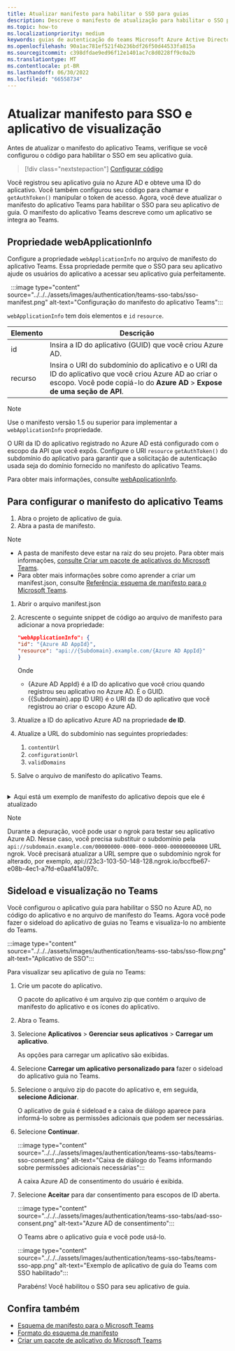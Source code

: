```yaml
---
title: Atualizar manifesto para habilitar o SSO para guias
description: Descreve o manifesto de atualização para habilitar o SSO para guias
ms.topic: how-to
ms.localizationpriority: medium
keywords: guias de autenticação do teams Microsoft Azure Active Directory (Azure AD) API do Graph
ms.openlocfilehash: 90a1ac781ef521f4b236bdf26f50d44533fa815a
ms.sourcegitcommit: c398dfdae9ed96f12e1401ac7c8d0228ff9c0a2b
ms.translationtype: MT
ms.contentlocale: pt-BR
ms.lasthandoff: 06/30/2022
ms.locfileid: "66558734"
---
```

# <a name="update-manifest-for-sso-and-preview-app"></a>Atualizar manifesto para SSO e aplicativo de visualização

Antes de atualizar o manifesto do aplicativo Teams, verifique se você configurou o código para habilitar o SSO em seu aplicativo guia.

> [!div class="nextstepaction"]
> [Configurar código](tab-sso-code.md)

Você registrou seu aplicativo guia no Azure AD e obteve uma ID do aplicativo. Você também configurou seu código para chamar e `getAuthToken()` manipular o token de acesso. Agora, você deve atualizar o manifesto do aplicativo Teams para habilitar o SSO para seu aplicativo de guia. O manifesto do aplicativo Teams descreve como um aplicativo se integra ao Teams.

## <a name="webapplicationinfo-property"></a>Propriedade webApplicationInfo

Configure a propriedade `webApplicationInfo` no arquivo de manifesto do aplicativo Teams. Essa propriedade permite que o SSO para seu aplicativo ajude os usuários do aplicativo a acessar seu aplicativo guia perfeitamente.

&nbsp;&nbsp;:::image type="content" source="../../../assets/images/authentication/teams-sso-tabs/sso-manifest.png" alt-text="Configuração do manifesto do aplicativo Teams":::

`webApplicationInfo` tem dois elementos e `id` `resource`.

| Elemento | Descrição |
| --- | --- |
| id | Insira a ID do aplicativo (GUID) que você criou Azure AD. |
| recurso | Insira o URI do subdomínio do aplicativo e o URI da ID do aplicativo que você criou Azure AD ao criar o escopo. Você pode copiá-lo do **Azure AD** >  **Expose de uma seção de API**. |

> [!NOTE]
> Use o manifesto versão 1.5 ou superior para implementar a `webApplicationInfo` propriedade.

O URI da ID do aplicativo registrado no Azure AD está configurado com o escopo da API que você expôs. Configure o URI `resource` `getAuthToken()` do subdomínio do aplicativo para garantir que a solicitação de autenticação usada seja do domínio fornecido no manifesto do aplicativo Teams.

Para obter mais informações, consulte [webApplicationInfo](../../../resources/schema/manifest-schema.md#webapplicationinfo).

## <a name="to-configure-teams-app-manifest"></a>Para configurar o manifesto do aplicativo Teams

1. Abra o projeto de aplicativo de guia.
2. Abra a pasta de manifesto.

  > [!NOTE]
  >
  > - A pasta de manifesto deve estar na raiz do seu projeto. Para obter mais informações, [consulte Criar um pacote de aplicativos do Microsoft Teams](../../../concepts/build-and-test/apps-package.md).
  > - Para obter mais informações sobre como aprender a criar um manifest.json, consulte [Referência: esquema de manifesto para o Microsoft Teams](../../../resources/schema/manifest-schema.md).

1. Abrir o arquivo manifest.json
1. Acrescente o seguinte snippet de código ao arquivo de manifesto para adicionar a nova propriedade:

    ```json
    "webApplicationInfo": {
    "id": "{Azure AD AppId}",
    "resource": "api://{Subdomain}.example.com/{Azure AD AppId}"
    }
    ```

    Onde
    - {Azure AD AppId} é a ID do aplicativo que você criou quando registrou seu aplicativo no Azure AD. É o GUID.
    - {{Subdomain}.app ID URI} é o URI da ID do aplicativo que você registrou ao criar o escopo Azure AD.

4. Atualize a ID do aplicativo Azure AD na propriedade **de ID**.
5. Atualize a URL do subdomínio nas seguintes propriedades:
   1. `contentUrl`
   2. `configurationUrl`
   3. `validDomains`
6. Salve o arquivo de manifesto do aplicativo Teams.

<br>
<details>
<summary>Aqui está um exemplo de manifesto do aplicativo depois que ele é atualizado</summary>

```json
{
  "$schema": "https://developer.microsoft.com/json-schemas/teams/v1.11/MicrosoftTeams.schema.json",
  "manifestVersion": "1.11",
  "version": "1.0.0",
  "id": "bccfbe67-e08b-4ec1-a7fd-e0aaf41a097c",
  "packageName": "com.contoso.teamsauthsso",
  "developer": {
    "name": "Microsoft",
    "websiteUrl": "https://www.microsoft.com",
    "privacyUrl": "https://www.microsoft.com/privacy",
    "termsOfUseUrl": "https://www.microsoft.com/termsofuse"
  },
  "name": {
    "short": "Teams Auth SSO",
    "full": "Teams Auth SSO"
  },
  "description": {
    "short": "Teams Auth SSO app",
    "full": "The Teams Auth SSO app"
  },
  "icons": {
    "outline": "outline.png",
    "color": "color.png"
  },
  "accentColor": "#60A18E",
  "staticTabs": [
    {
      "entityId": "auth",
      "name": "Auth",
      "contentUrl": "https://contoso.com/Home/Index",
      "scopes": [ "personal" ]
    }
  ],
  "configurableTabs": [
    {
      "configurationUrl": "https://contoso.com/Home/Configure",
      "canUpdateConfiguration": true,
      "scopes": [
        "team"
      ]
    }
  ],
  "permissions": [ "identity", "messageTeamMembers" ],
  "validDomains": [
    "contoso.com"
  ],
  "webApplicationInfo": {
    "id": "bccfbe67-e08b-4ec1-a7fd-e0aaf41a097c",
    "resource": "api://contoso.com/bccfbe67-e08b-4ec1-a7fd-e0aaf41a097c"
  }
}
```

</details>

> [!NOTE]
> Durante a depuração, você pode usar o ngrok para testar seu aplicativo Azure AD. Nesse caso, você precisa substituir o subdomínio pela `api://subdomain.example.com/00000000-0000-0000-0000-000000000000` URL ngrok. Você precisará atualizar a URL sempre que o subdomínio ngrok for alterado, por exemplo, api://23c3-103-50-148-128.ngrok.io/bccfbe67-e08b-4ec1-a7fd-e0aaf41a097c.

## <a name="sideload-and-preview-in-teams"></a>Sideload e visualização no Teams

Você configurou o aplicativo guia para habilitar o SSO no Azure AD, no código do aplicativo e no arquivo de manifesto do Teams. Agora você pode fazer o sideload do aplicativo de guias no Teams e visualiza-lo no ambiente do Teams.

:::image type="content" source="../../../assets/images/authentication/teams-sso-tabs/sso-flow.png" alt-text="Aplicativo de SSO":::

Para visualizar seu aplicativo de guia no Teams:

1. Crie um pacote do aplicativo.

   O pacote do aplicativo é um arquivo zip que contém o arquivo de manifesto do aplicativo e os ícones do aplicativo.

1. Abra o Teams.

1. Selecione **Aplicativos** > **Gerenciar seus aplicativos** > **Carregar um aplicativo**.

    As opções para carregar um aplicativo são exibidas.

1. Selecione **Carregar um aplicativo personalizado para** fazer o sideload do aplicativo guia no Teams.

1. Selecione o arquivo zip do pacote do aplicativo e, em seguida, **selecione Adicionar**.

    O aplicativo de guia é sideload e a caixa de diálogo aparece para informá-lo sobre as permissões adicionais que podem ser necessárias.

1. Selecione **Continuar**.

    :::image type="content" source="../../../assets/images/authentication/teams-sso-tabs/teams-sso-consent.png" alt-text="Caixa de diálogo do Teams informando sobre permissões adicionais necessárias":::

    A caixa Azure AD de consentimento do usuário é exibida.

1. Selecione **Aceitar** para dar consentimento para escopos de ID aberta.

    :::image type="content" source="../../../assets/images/authentication/teams-sso-tabs/aad-sso-consent.png" alt-text="Azure AD de consentimento":::

    O Teams abre o aplicativo guia e você pode usá-lo.

    :::image type="content" source="../../../assets/images/authentication/teams-sso-tabs/teams-sso-app.png" alt-text="Exemplo de aplicativo de guia do Teams com SSO habilitado":::

    Parabéns! Você habilitou o SSO para seu aplicativo de guia.

## <a name="see-also"></a>Confira também

- [Esquema de manifesto para o Microsoft Teams](../../../resources/schema/manifest-schema.md)
- [Formato do esquema de manifesto](https://developer.microsoft.com/json-schemas/teams/v1.12/MicrosoftTeams.schema.json)
- [Criar um pacote de aplicativo do Microsoft Teams](../../../concepts/build-and-test/apps-package.md)
